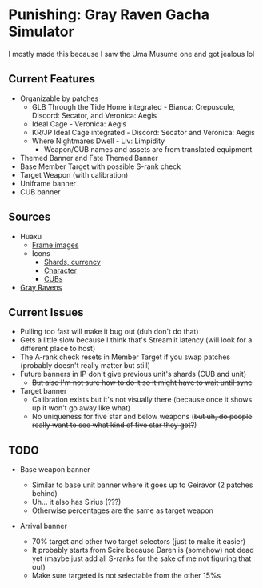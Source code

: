 # Punishing: Gray Raven Gacha Simulator
I mostly made this because I saw the Uma Musume one and got jealous lol

## Current Features
- Organizable by patches
  - GLB Through the Tide Home integrated - Bianca: Crepuscule, Discord: Secator, and Veronica: Aegis
  - Ideal Cage - Veronica: Aegis
  - KR/JP Ideal Cage integrated - Discord: Secator and Veronica: Aegis
  - Where Nightmares Dwell - Liv: Limpidity
    - Weapon/CUB names and assets are from translated equipment
- Themed Banner and Fate Themed Banner
- Base Member Target with possible S-rank check
- Target Weapon (with calibration)
- Uniframe banner
- CUB banner

## Sources
- Huaxu
  - [Frame images](https://assets.huaxu.app/browse/cn/image/role/?layout=grid)
  - Icons
    - [Shards, currency](https://assets.huaxu.app/browse/glb/assets/product/texture/image/icontools/?layout=grid#)
    - [Character](https://assets.huaxu.app/browse/glb/assets/product/texture/image/role/?layout=grid#)
    - [CUBs](https://assets.huaxu.app/browse/glb/assets/product/texture/image/rolepartner/?layout=grid)
- [Gray Ravens](https://grayravens.com/wiki/GRAY_RAVENS)

## Current Issues
- Pulling too fast will make it bug out (duh don't do that)
- Gets a little slow because I think that's Streamlit latency (will look for a different place to host)
- The A-rank check resets in Member Target if you swap patches (probably doesn't really matter but still)
- Future banners in IP don't give previous unit's shards (CUB and unit)
  - ~~But also I'm not sure how to do it so it might have to wait until sync~~
- Target banner
  - Calibration exists but it's not visually there (because once it shows up it won't go away like what)
  - No uniqueness for five star and below weapons (~~but uh, do people really want to see what kind of five star they got?~~)

## TODO
- Base weapon banner
  - Similar to base unit banner where it goes up to Geiravor (2 patches behind)
  - Uh... it also has Sirius (???)
  - Otherwise percentages are the same as target weapon

- Arrival banner
  - 70% target and other two target selectors (just to make it easier)
  - It probably starts from Scire because Daren is (somehow) not dead yet (maybe just add all S-ranks for the sake of me not figuring that out)
  - Make sure targeted is not selectable from the other 15%s

